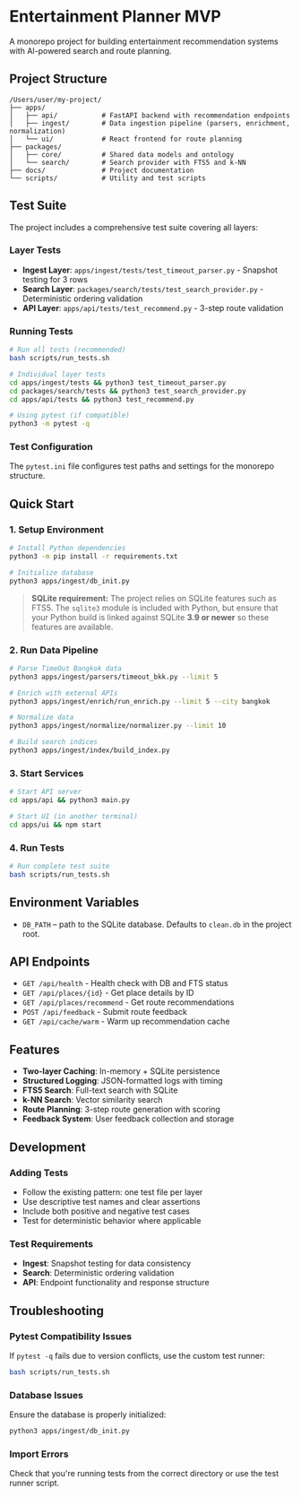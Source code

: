 # Entertainment Planner MVP

A monorepo project for building entertainment recommendation systems with AI-powered search and route planning.

## Project Structure

```
/Users/user/my-project/
├── apps/
│   ├── api/           # FastAPI backend with recommendation endpoints
│   ├── ingest/        # Data ingestion pipeline (parsers, enrichment, normalization)
│   └── ui/            # React frontend for route planning
├── packages/
│   ├── core/          # Shared data models and ontology
│   └── search/        # Search provider with FTS5 and k-NN
├── docs/              # Project documentation
└── scripts/           # Utility and test scripts
```

## Test Suite

The project includes a comprehensive test suite covering all layers:

### Layer Tests
- **Ingest Layer**: `apps/ingest/tests/test_timeout_parser.py` - Snapshot testing for 3 rows
- **Search Layer**: `packages/search/tests/test_search_provider.py` - Deterministic ordering validation  
- **API Layer**: `apps/api/tests/test_recommend.py` - 3-step route validation

### Running Tests

```bash
# Run all tests (recommended)
bash scripts/run_tests.sh

# Individual layer tests
cd apps/ingest/tests && python3 test_timeout_parser.py
cd packages/search/tests && python3 test_search_provider.py  
cd apps/api/tests && python3 test_recommend.py

# Using pytest (if compatible)
python3 -m pytest -q
```

### Test Configuration

The `pytest.ini` file configures test paths and settings for the monorepo structure.

## Quick Start

### 1. Setup Environment
```bash
# Install Python dependencies
python3 -m pip install -r requirements.txt

# Initialize database
python3 apps/ingest/db_init.py
```

> **SQLite requirement:** The project relies on SQLite features such as FTS5. The
> `sqlite3` module is included with Python, but ensure that your Python build is
> linked against SQLite **3.9 or newer** so these features are available.

### 2. Run Data Pipeline
```bash
# Parse TimeOut Bangkok data
python3 apps/ingest/parsers/timeout_bkk.py --limit 5

# Enrich with external APIs
python3 apps/ingest/enrich/run_enrich.py --limit 5 --city bangkok

# Normalize data
python3 apps/ingest/normalize/normalizer.py --limit 10

# Build search indices
python3 apps/ingest/index/build_index.py
```

### 3. Start Services
```bash
# Start API server
cd apps/api && python3 main.py

# Start UI (in another terminal)
cd apps/ui && npm start
```

### 4. Run Tests
```bash
# Run complete test suite
bash scripts/run_tests.sh
```

## Environment Variables

- `DB_PATH` – path to the SQLite database. Defaults to `clean.db` in the project root.

## API Endpoints

- `GET /api/health` - Health check with DB and FTS status
- `GET /api/places/{id}` - Get place details by ID
- `GET /api/places/recommend` - Get route recommendations
- `POST /api/feedback` - Submit route feedback
- `GET /api/cache/warm` - Warm up recommendation cache

## Features

- **Two-layer Caching**: In-memory + SQLite persistence
- **Structured Logging**: JSON-formatted logs with timing
- **FTS5 Search**: Full-text search with SQLite
- **k-NN Search**: Vector similarity search
- **Route Planning**: 3-step route generation with scoring
- **Feedback System**: User feedback collection and storage

## Development

### Adding Tests
- Follow the existing pattern: one test file per layer
- Use descriptive test names and clear assertions
- Include both positive and negative test cases
- Test for deterministic behavior where applicable

### Test Requirements
- **Ingest**: Snapshot testing for data consistency
- **Search**: Deterministic ordering validation
- **API**: Endpoint functionality and response structure

## Troubleshooting

### Pytest Compatibility Issues
If `pytest -q` fails due to version conflicts, use the custom test runner:
```bash
bash scripts/run_tests.sh
```

### Database Issues
Ensure the database is properly initialized:
```bash
python3 apps/ingest/db_init.py
```

### Import Errors
Check that you're running tests from the correct directory or use the test runner script.
